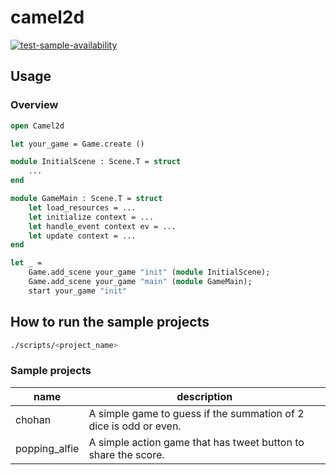 # camel2d

[![test-sample-availability](https://github.com/mesmerizingwaft/camel2d/actions/workflows/main.yml/badge.svg)](https://github.com/mesmerizingwaft/camel2d/actions/workflows/main.yml)

## Usage

### Overview

```OCaml
open Camel2d

let your_game = Game.create ()

module InitialScene : Scene.T = struct
    ...
end

module GameMain : Scene.T = struct
    let load_resources = ...
    let initialize context = ...
    let handle_event context ev = ...
    let update context = ...
end

let _ =
    Game.add_scene your_game "init" (module InitialScene);
    Game.add_scene your_game "main" (module GameMain);
    start your_game "init"
```

## How to run the sample projects

```bash
./scripts/<project_name>
```

### Sample projects

| name   | description |
| ------ | ------------|
| chohan | A simple game to guess if the summation of 2 dice is odd or even. |
| popping_alfie | A simple action game that has tweet button to share the score. |
